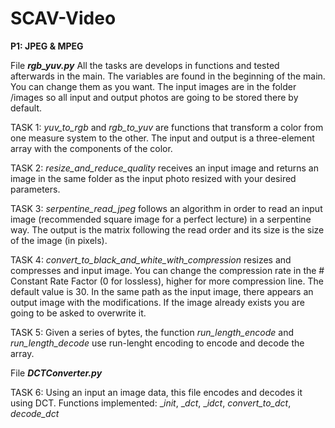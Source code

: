 # SCAV-Video

**P1: JPEG & MPEG**

File **_rgb_yuv.py_**
All the tasks are develops in functions and tested afterwards in the main. The variables are found in the beginning of the main. You can change them as you want. The input images are in the folder /images so all input and output photos are going to be stored there by default.

TASK 1: _yuv_to_rgb_ and _rgb_to_yuv_ are functions that transform a color from one measure system to the other. The input and output is a three-element array with the components of the color.

TASK 2: _resize_and_reduce_quality_ receives an input image and returns an image in the same folder as the input photo resized with your desired parameters. 

TASK 3: _serpentine_read_jpeg_ follows an algorithm in order to read an input image (recommended square image for a perfect lecture) in a serpentine way. The output is the matrix following the read order and its size is the size of the image (in pixels).

TASK 4: _convert_to_black_and_white_with_compression_ resizes and compresses and input image. You can change the compression rate in the # Constant Rate Factor (0 for lossless), higher for more compression line. The default value is 30. In the same path as the input image, there appears an output image with the modifications. If the image already exists you are going to be asked to overwrite it.

TASK 5: Given a series of bytes, the function _run_length_encode_ and _run_length_decode_ use run-lenght encoding to encode and decode the array.


File **_DCTConverter.py_**

TASK 6: Using an input an image data, this file encodes and decodes it using DCT.
Functions implemented: __init_, __dct_, __idct_, _convert_to_dct_, _decode_dct_
